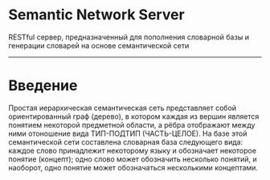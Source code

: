 # Semantic Network Server
RESTful сервер, предназначенный для пополнения словарной базы и генерации словарей на основе семантической сети
___
# Введение
Простая иерархическая семантическая сеть представляет собой ориентированный граф (дерево), в котором каждая из вершин
является понятием некоторой предметной области, а рёбра отображают между ними отоношение вида ТИП-ПОДТИП (ЧАСТЬ-ЦЕЛОЕ).
На базе этой семантической сети составлена словарная база следующего вида: каждое слово принадлежит некоторому языку и
обозначает некоторое понятие (концепт); одно слово может обозначить несколько понятий, и наоборот, одно понятие может
обозначаться несколькими концептами.
